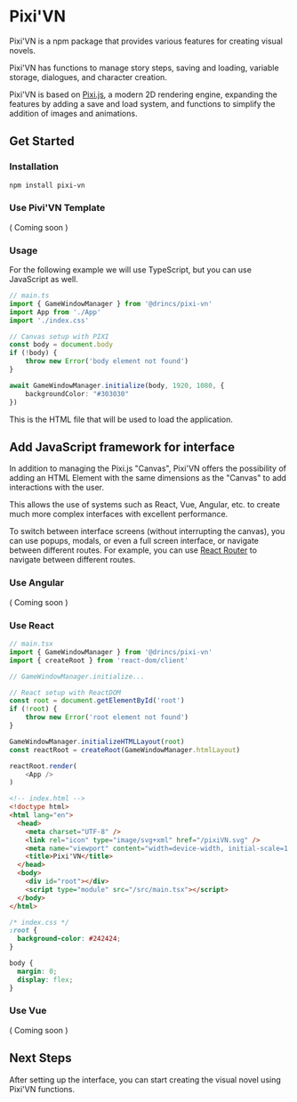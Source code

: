 # Pixi'VN

Pixi'VN is a npm package that provides various features for creating visual novels.

Pixi'VN has functions to manage story steps, saving and loading, variable storage, dialogues, and character creation.

Pixi'VN is based on [Pixi.js](https://pixijs.com/), a modern 2D rendering engine, expanding the features by adding a save and load system, and functions to simplify the addition of images and animations.

## Get Started

### Installation

```bash
npm install pixi-vn
```

### Use Pivi'VN Template

( Coming soon )

### Usage

For the following example we will use TypeScript, but you can use JavaScript as well.

```typescript
// main.ts
import { GameWindowManager } from '@drincs/pixi-vn'
import App from './App'
import './index.css'

// Canvas setup with PIXI
const body = document.body
if (!body) {
    throw new Error('body element not found')
}

await GameWindowManager.initialize(body, 1920, 1080, {
    backgroundColor: "#303030"
})
```

This is the HTML file that will be used to load the application.

## Add JavaScript framework for interface

In addition to managing the Pixi.js "Canvas", Pixi'VN offers the possibility of adding an HTML Element with the same dimensions as the "Canvas" to add interactions with the user.

This allows the use of systems such as React, Vue, Angular, etc. to create much more complex interfaces with excellent performance.

To switch between interface screens (without interrupting the canvas), you can use popups, modals, or even a full screen interface, or navigate between different routes.
For example, you can use [React Router](https://reactrouter.com/en/main) to navigate between different routes.

### Use Angular

( Coming soon )

### Use React

```typescript
// main.tsx
import { GameWindowManager } from '@drincs/pixi-vn'
import { createRoot } from 'react-dom/client'

// GameWindowManager.initialize...

// React setup with ReactDOM
const root = document.getElementById('root')
if (!root) {
    throw new Error('root element not found')
}

GameWindowManager.initializeHTMLLayout(root)
const reactRoot = createRoot(GameWindowManager.htmlLayout)

reactRoot.render(
    <App />
)
```

```html
<!-- index.html -->
<!doctype html>
<html lang="en">
  <head>
    <meta charset="UTF-8" />
    <link rel="icon" type="image/svg+xml" href="/pixiVN.svg" />
    <meta name="viewport" content="width=device-width, initial-scale=1.0" />
    <title>Pixi'VN</title>
  </head>
  <body>
    <div id="root"></div>
    <script type="module" src="/src/main.tsx"></script>
  </body>
</html>
```

```css
/* index.css */
:root {
  background-color: #242424;
}

body {
  margin: 0;
  display: flex;
}
```

### Use Vue

( Coming soon )

## Next Steps

After setting up the interface, you can start creating the visual novel using Pixi'VN functions.
